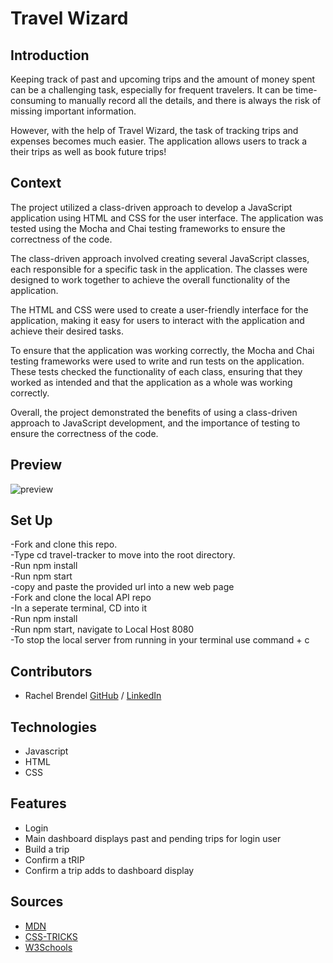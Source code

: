 
# Travel Wizard

## Introduction
Keeping track of past and upcoming trips and the amount of money spent can be a challenging task, especially for frequent travelers. It can be time-consuming to manually record all the details, and there is always the risk of missing important information.

However, with the help of Travel Wizard, the task of tracking trips and expenses becomes much easier. The application allows users to track a their trips as well as book future trips!

## Context 
 The project utilized a class-driven approach to develop a JavaScript application using HTML and CSS for the user interface. The application was tested using the Mocha and Chai testing frameworks to ensure the correctness of the code.

The class-driven approach involved creating several JavaScript classes, each responsible for a specific task in the application. The classes were designed to work together to achieve the overall functionality of the application.

The HTML and CSS were used to create a user-friendly interface for the application, making it easy for users to interact with the application and achieve their desired tasks.

To ensure that the application was working correctly, the Mocha and Chai testing frameworks were used to write and run tests on the application. These tests checked the functionality of each class, ensuring that they worked as intended and that the application as a whole was working correctly.

Overall, the project demonstrated the benefits of using a class-driven approach to JavaScript development, and the importance of testing to ensure the correctness of the code.

## Preview
![preview]()
  
## Set Up
-Fork and clone this repo.<br>
-Type cd travel-tracker to move into the root directory.<br>
-Run npm install<br>
-Run npm start<br>
-copy and paste the provided url into a new web page<br>
-Fork and clone the local API repo<br>
-In a seperate terminal, CD into it<br>
-Run npm install<br>
-Run npm start, navigate to Local Host 8080<br>
-To stop the local server from running in your terminal use command + c

## Contributors
  - Rachel Brendel [GitHub](https://github.com/brendel-r) / [LinkedIn](https://www.linkedin.com/in/rachel-brendel-bb9673197/)

## Technologies
  - Javascript
  - HTML
  - CSS

## Features
  - Login
  - Main dashboard displays past and pending trips for login user 
  - Build a trip
  - Confirm a tRIP 
  - Confirm a trip adds to dashboard display

## Sources
  - [MDN](http://developer.mozilla.org/en-US/)
  - [CSS-TRICKS](https://css-tricks.com/)
  - [W3Schools](https://www.w3schools.com/)